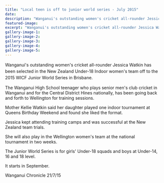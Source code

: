 ```yaml
---
title: "Local teen is off to junior world series - July 2015"
date: 
description: "Wanganui's outstanding women's cricket all-rounder Jessica Watkin has been selected in the New Zealand Under-18 Indoor women's team off to the 2015 WICF Junior World Series in Brisbane."
featured-image: 
excerpt: "Wanganui's outstanding women's cricket all-rounder Jessica Watkin has been selected in the New Zealand Under-18 Indoor women's team off to the 2015 WICF Junior World Series in Brisbane."
gallery-image-1: 
gallery-image-2: 
gallery-image-3: 
gallery-image-4: 
gallery-image-5: 
---
```


<p><span style="line-height: 1.5;">Wanganui's outstanding women's cricket all-rounder Jessica Watkin has been selected in the New Zealand Under-18 Indoor women's team off to the 2015 WICF Junior World Series in Brisbane.</span></p>
<p>The Wanganui High School teenager who plays senior men's club cricket in Wanganui and for the Central District Hines nationally, has been going back and forth to Wellington for training sessions.</p>
<p>Mother Kellie Watkin said her daughter played one indoor tournament at Queens Birthday Weekend and found she liked the format.</p>
<p>Jessica kept attending training camps and was successful at the New Zealand team trials.</p>
<p>She will also play in the Wellington women's team at the national tournament in two weeks.</p>
<p>The Junior World Series is for girls' Under-18 squads and boys at Under-14, 16 and 18 level.</p>
<p>It starts in September.</p>
<p>Wanganui Chronicle 21/7/15</p>

